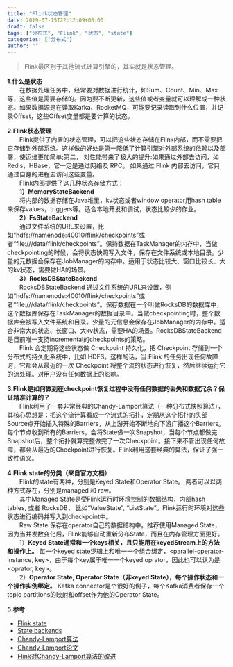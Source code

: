 ```yaml
---
title: "Flink状态管理"
date: 2019-07-15T22:12:09+08:00
draft: false
tags: ["分布式", "Flink", "状态", "state"]
categories: ["分布式"]
author: ""
---
```


> Flink最区别于其他流式计算引擎的，其实就是状态管理。

**1.什么是状态**  
　　在数据处理任务中，经常要对数据进行统计，如Sum、Count、Min、Max等，这些值是需要存储的。因为要不断更新，这些值或者变量就可以理解成一种状态。如果数据源是在读取Kafka、RocketMQ，可能要记录读取到什么位置，并记录Offset，这些Offset变量都是要计算的状态。   

**2.Flink状态管理**  
　　Flink提供了内置的状态管理，可以把这些状态存储在Flink内部，而不需要把它存储到外部系统。这样做的好处是第一降低了计算引擎对外部系统的依赖以及部署，使运维更加简单;第二， 对性能带来了极大的提升:如果通过外部去访问，如 Redis，HBase，它一定是通过网络及 RPC。 如果通过 Flink 内部去访问，它只通过自身的进程去访问这些变量。  
　　Flink内部提供了这几种状态存储方式：  
　　**1）MemoryStateBackend**  
　　将内部的数据存储在Java堆里，kv状态或者window operator用hash table来保存values，triggers等。适合本地开发和调试，状态比较少的作业。  
　　**2）FsStateBackend**  
　　通过文件系统的URL来设置，比如“hdfs://namenode:40010/flink/checkpoints”或者“file:///data/flink/checkpoints”。保持数据在TaskManager的内存中，当做checkpointing的时候，会将状态快照写入文件，保存在文件系统或本地目录。少量的元数据会保存在JobManager的内存中。适用于状态比较大、窗口比较长、大的kv状态，需要做HA的场景。  
　　**3）RocksDBStateBackend**  
　　RocksDBStateBackend 通过文件系统的URL来设置，例如“hdfs://namenode:40010/flink/checkpoints”或者“file:///data/flink/checkpoints”。保存数据在一个叫做RocksDB的数据库中，这个数据库保存在TaskManager的数据目录中。当做checkpointing时，整个数据库会被写入文件系统和目录。少量的元信息会保存在JobManager的内存中。适合非常大的状态、长窗口、大kv状态，需要HA的场景。RocksDBStateBackend是目前唯一支持incremental的checkpoints的策略。  
　　Flink 会定期将这些状态做 Checkpoint 持久化，把 Checkpoint 存储到一个分布式的持久化系统中，比如 HDFS。这样的话，当 Flink 的任务出现任何故障时，它都会从最近的一次 Checkpoint 将整个流的状态进行恢复，然后继续运行它的流处理。对用户没有任何数据上的影响。

**3.Flink是如何做到在checkpoint恢复过程中没有任何数据的丢失和数据冗余？保证精准计算的？**  
　　Flink利用了一套非常经典的Chandy-Lamport算法（一种分布式快照算法），其核心思想是：把这个流计算看成一个流式的拓扑，定期从这个拓扑的头部Source点开始插入特殊的Barriers，从上游开始不断地向下游广播这个Barriers。每个节点收到所有的Barriers，会将State做一次Snapshot，当每个节点都做完Snapshot后，整个拓扑就算完整做完了一次Checkpoint。接下来不管出现任何故障，都会从最近的Checkpoint进行恢复。Flink利用这套经典的算法，保证了强一致性语义。

**4.Flink state的分类（来自官方文档）**  
　　Flink的state有两种，分别是Keyed State和Operator State。 两者可以以两种方式存在，分别是managed 和 raw。  
　　其中Managed State是受Flink运行时环境控制的数据结构，内部hash tables, 或者 RocksDB， 比如“ValueState”,  “ListState”。Flink运行时环境对这些状态进行编码并写入到checkpoint中。  
　　Raw State 保存在operator自己的数据结构中。推荐使用Managed State，因为当并发数变化后，Flink能够自动重新分布State，而且在内存管理方面更好。  
　　1）**Keyed State通常和一个keys相关，且只能用在keyedStream上的方法和操作上。** 每一个keyed state逻辑上和唯一一个组合绑定，<parallel-operator-instance, key>，由于每个key属于唯一一个keyed oprator，因此也可以认为是 <oprator, key>。  
　　2）**Operator State, Operator State（非keyed State），每个操作状态和一个操作实例绑定。** Kafka connector是个很好的例子，每个Kafka消费者保存一个topic partitions的映射和offset作为他的Operator State。  

**5.参考**

* [Flink state](https://ci.apache.org/projects/flink/flink-docs-stable/dev/stream/state/state.html)
* [State backends](https://www.jianshu.com/p/9fac80afff2c)
* [Chandy-Lamport算法](https://yq.aliyun.com/articles/688764)
* [Chandy-Lamport论文](https://lamport.azurewebsites.net/pubs/chandy.pdf)
* [Flink对Chandy-Lamport算法的改进](http://kth.diva-portal.org/smash/get/diva2:827567/FULLTEXT01.pdf)